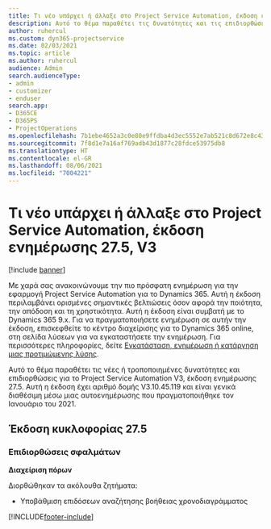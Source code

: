 ```yaml
---
title: Τι νέο υπάρχει ή άλλαξε στο Project Service Automation, έκδοση ενημέρωσης 27.5 Hotfix, V3
description: Αυτό το θέμα παραθέτει τις δυνατότητες και τις επιδιορθώσεις που είναι διαθέσιμες για το Project Service Automation V3, έκδοση ενημέρωσης 27.5 Hotfix, V3.
author: ruhercul
ms.custom: dyn365-projectservice
ms.date: 02/03/2021
ms.topic: article
ms.author: ruhercul
audience: Admin
search.audienceType:
- admin
- customizer
- enduser
search.app:
- D365CE
- D365PS
- ProjectOperations
ms.openlocfilehash: 7b1ebe4652a3c0e80e9ffdba4d3ec5552e7ab521c8d672e8c43dbbcf461a92d6
ms.sourcegitcommit: 7f8d1e7a16af769adb43d1877c28fdce53975db8
ms.translationtype: HT
ms.contentlocale: el-GR
ms.lasthandoff: 08/06/2021
ms.locfileid: "7004221"
---
```

# <a name="whats-new-or-changed-in-project-service-automation-update-release-275-v3"></a>Τι νέο υπάρχει ή άλλαξε στο Project Service Automation, έκδοση ενημέρωσης 27.5, V3

[!include [banner](../includes/psa-now-project-operations.md)]

Με χαρά σας ανακοινώνουμε την πιο πρόσφατη ενημέρωση για την εφαρμογή Project Service Automation για το Dynamics 365. Αυτή η έκδοση περιλαμβάνει ορισμένες σημαντικές βελτιώσεις όσον αφορά την ποιότητα, την απόδοση και τη χρηστικότητα. Αυτή η έκδοση είναι συμβατή με το Dynamics 365 9.x. Για να πραγματοποιήσετε ενημέρωση σε αυτήν την έκδοση, επισκεφθείτε το κέντρο διαχείρισης για το Dynamics 365 online, στη σελίδα λύσεων για να εγκαταστήσετε την ενημέρωση. Για περισσότερες πληροφορίες, δείτε [Εγκατάσταση, ενημέρωση ή κατάργηση μιας προτιμώμενης λύσης](/power-platform/admin/install-remove-preferred-solution).

Αυτό το θέμα παραθέτει τις νέες ή τροποποιημένες δυνατότητες και επιδιορθώσεις για το Project Service Automation V3, έκδοση ενημέρωσης 27.5. Αυτή η έκδοση έχει αριθμό δομής V3.10.45.119 και είναι γενικά διαθέσιμη μέσω μιας αυτοενημέρωσης που πραγματοποιήθηκε τον Ιανουάριο του 2021.

## <a name="update-release-275"></a>Έκδοση κυκλοφορίας 27.5

### <a name="bug-fixes"></a>Επιδιορθώσεις σφαλμάτων


**Διαχείριση πόρων**

Διορθώθηκαν τα ακόλουθα ζητήματα:

- Υποβάθμιση επιδόσεων αναζήτησης βοήθειας χρονοδιαγράμματος


[!INCLUDE[footer-include](../includes/footer-banner.md)]